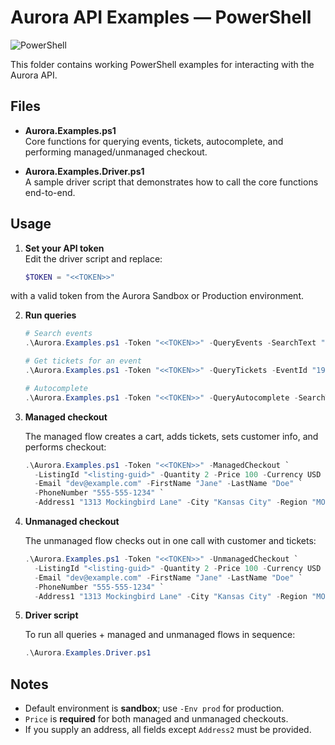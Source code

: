 # Aurora API Examples — PowerShell

![PowerShell](https://img.shields.io/badge/PowerShell-7%2B-blue?logo=powershell)

This folder contains working PowerShell examples for interacting with the Aurora API.  

## Files

- **Aurora.Examples.ps1**  
  Core functions for querying events, tickets, autocomplete, and performing managed/unmanaged checkout.

- **Aurora.Examples.Driver.ps1**  
  A sample driver script that demonstrates how to call the core functions end-to-end.

## Usage

1. **Set your API token**  
   Edit the driver script and replace:

   ```powershell
   $TOKEN = "<<TOKEN>>"
   ```

with a valid token from the Aurora Sandbox or Production environment.

2. **Run queries**

   ```powershell
   # Search events
   .\Aurora.Examples.ps1 -Token "<<TOKEN>>" -QueryEvents -SearchText "Chiefs"

   # Get tickets for an event
   .\Aurora.Examples.ps1 -Token "<<TOKEN>>" -QueryTickets -EventId "1972578"

   # Autocomplete
   .\Aurora.Examples.ps1 -Token "<<TOKEN>>" -QueryAutocomplete -SearchText "Taylor Swift"
   ```

3. **Managed checkout**

   The managed flow creates a cart, adds tickets, sets customer info, and performs checkout:

   ```powershell
   .\Aurora.Examples.ps1 -Token "<<TOKEN>>" -ManagedCheckout `
     -ListingId "<listing-guid>" -Quantity 2 -Price 100 -Currency USD `
     -Email "dev@example.com" -FirstName "Jane" -LastName "Doe" `
     -PhoneNumber "555-555-1234" `
     -Address1 "1313 Mockingbird Lane" -City "Kansas City" -Region "MO" -PostalCode "64106" -Country "US"
   ```

4. **Unmanaged checkout**

   The unmanaged flow checks out in one call with customer and tickets:

   ```powershell
   .\Aurora.Examples.ps1 -Token "<<TOKEN>>" -UnmanagedCheckout `
     -ListingId "<listing-guid>" -Quantity 2 -Price 100 -Currency USD `
     -Email "dev@example.com" -FirstName "Jane" -LastName "Doe" `
     -PhoneNumber "555-555-1234" `
     -Address1 "1313 Mockingbird Lane" -City "Kansas City" -Region "MO" -PostalCode "64106" -Country "US"
   ```

5. **Driver script**

   To run all queries + managed and unmanaged flows in sequence:

   ```powershell
   .\Aurora.Examples.Driver.ps1
   ```

## Notes

* Default environment is **sandbox**; use `-Env prod` for production.
* `Price` is **required** for both managed and unmanaged checkouts.
* If you supply an address, all fields except `Address2` must be provided.
